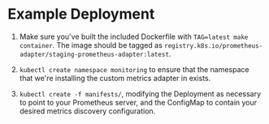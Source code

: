Example Deployment
==================

1. Make sure you've built the included Dockerfile with `TAG=latest make container`. The image should be tagged as `registry.k8s.io/prometheus-adapter/staging-prometheus-adapter:latest`.

2. `kubectl create namespace monitoring` to ensure that the namespace that we're installing
   the custom metrics adapter in exists.

3. `kubectl create -f manifests/`, modifying the Deployment as necessary to
   point to your Prometheus server, and the ConfigMap to contain your desired
   metrics discovery configuration.
